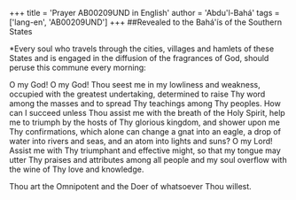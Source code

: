 +++
title = 'Prayer AB00209UND in English'
author = 'Abdu'l-Bahá'
tags = ['lang-en', 'AB00209UND']
+++
##Revealed to the Bahá'ís of the Southern States

*Every soul who travels through the cities, villages and hamlets of these States and is engaged in the diffusion of the fragrances of God, should peruse this commune every morning:

O my God! O my God! Thou seest me in my lowliness and weakness, occupied with the greatest undertaking, determined to raise Thy word among the masses and to spread Thy teachings among Thy peoples. How can I succeed unless Thou assist me with the breath of the Holy Spirit, help me to triumph by the hosts of Thy glorious kingdom, and shower upon me Thy confirmations, which alone can change a gnat into an eagle, a drop of water into rivers and seas, and an atom into lights and suns? O my Lord! Assist me with Thy triumphant and effective might, so that my tongue may utter Thy praises and attributes among all people and my soul overflow with the wine of Thy love and knowledge.

Thou art the Omnipotent and the Doer of whatsoever Thou willest.
